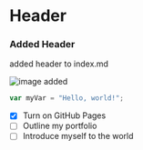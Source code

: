 # Header

### Added Header
added header to index.md

![image added](https://fastly.picsum.photos/id/736/200/300.jpg?hmac=WlU1DEqIVU_kIsTa682WsLgBIfCRbqhOAuKifGAq8TY)

``` javascript
var myVar = "Hello, world!";
```

- [x] Turn on GitHub Pages
- [ ] Outline my portfolio
- [ ] Introduce myself to the world
